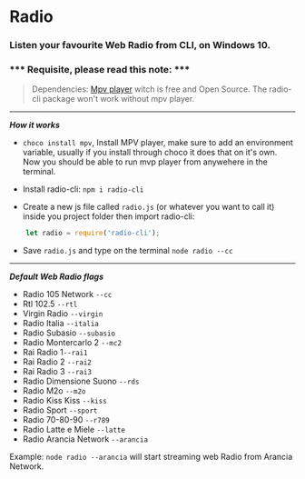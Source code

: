 # Radio
### Listen your favourite Web Radio from CLI, on Windows 10.

### *** Requisite, please read this note: ***
> Dependencies: [Mpv player](https://mpv.io/installation) witch is free and Open Source.
The radio-cli package won't work without mpv player.
---
***How it works***

- ```choco install mpv```,
 Install MPV player, make sure to add an environment variable, usually if you install through choco it does that on it's own. Now you should be able to run mvp player from anywehere in the terminal.

- Install radio-cli:  ```npm i radio-cli```

- Create a new js file called ```radio.js``` (or whatever you want to call it) inside you project folder then import radio-cli:
```js
    let radio = require('radio-cli');
```

- Save ```radio.js``` and type on the terminal ```node radio --cc```
---
***Default Web Radio flags***

- Radio 105 Network ```--cc```
- Rtl 102.5 ```--rtl```
- Virgin Radio ```--virgin```
- Radio Italia ```--italia```
- Radio Subasio ```--subasio```
- Radio Montercarlo 2 ```--mc2```
- Rai Radio 1```--rai1```
- Rai Radio 2 ```--rai2```
- Rai Radio 3 ```--rai3```
- Radio Dimensione Suono ```--rds```
- Radio M2o ```--m2o```
- Radio Kiss Kiss ```--kiss```
- Radio Sport ```--sport```
- Radio 70-80-90 ```--r789```
- Radio Latte e Miele ```--latte```
- Radio Arancia Network ```--arancia```

Example: ```node radio --arancia``` will start streaming web Radio from Arancia Network.